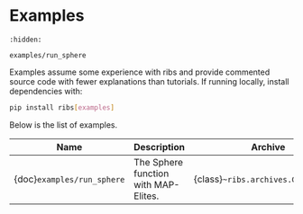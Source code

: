 # Examples

```{toctree}
:hidden:

examples/run_sphere
```

Examples assume some experience with ribs and provide commented source code with
fewer explanations than tutorials. If running locally, install dependencies
with:

```bash
pip install ribs[examples]
```

Below is the list of examples.

| Name                       | Description                          | Archive                             | Emitter                                 | Optimizer                           | BCs |
| -------------------------- | ------------------------------------ | ----------------------------------- | --------------------------------------- | ----------------------------------- | --- |
| {doc}`examples/run_sphere` | The Sphere function with MAP-Elites. | {class}`~ribs.archives.GridArchive` | {class}`~ribs.emitters.GaussianEmitter` | {class}`~ribs.optimizers.Optimizer` |     |
